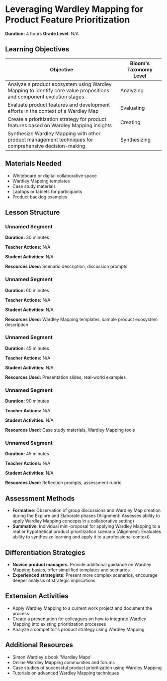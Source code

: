 # Leveraging Wardley Mapping for Product Feature Prioritization

**Duration:** 4 hours **Grade Level:** N/A

## Learning Objectives

| Objective | Bloom's Taxonomy Level |
|-----------|-------------------------|
| Analyze a product ecosystem using Wardley Mapping to identify core value propositions and component evolution stages | Analyzing |
| Evaluate product features and development efforts in the context of a Wardley Map | Evaluating |
| Create a prioritization strategy for product features based on Wardley Mapping insights | Creating |
| Synthesize Wardley Mapping with other product management techniques for comprehensive decision-making | Synthesizing |

## Materials Needed
* Whiteboard or digital collaborative space
* Wardley Mapping templates
* Case study materials
* Laptops or tablets for participants
* Product backlog examples

## Lesson Structure
### Unnamed Segment
**Duration:** 30 minutes

**Teacher Actions:** N/A

**Student Activities:** N/A

**Resources Used:** Scenario description, discussion prompts

### Unnamed Segment
**Duration:** 60 minutes

**Teacher Actions:** N/A

**Student Activities:** N/A

**Resources Used:** Wardley Mapping templates, sample product ecosystem description

### Unnamed Segment
**Duration:** 45 minutes

**Teacher Actions:** N/A

**Student Activities:** N/A

**Resources Used:** Presentation slides, real-world examples

### Unnamed Segment
**Duration:** 90 minutes

**Teacher Actions:** N/A

**Student Activities:** N/A

**Resources Used:** Case study materials, Wardley Mapping tools

### Unnamed Segment
**Duration:** 45 minutes

**Teacher Actions:** N/A

**Student Activities:** N/A

**Resources Used:** Reflection prompts, assessment rubric

## Assessment Methods
* **Formative**: Observation of group discussions and Wardley Map creation during the Explore and Elaborate phases (Alignment: Assesses ability to apply Wardley Mapping concepts in a collaborative setting)
* **Summative**: Individual mini-proposal for applying Wardley Mapping to a real or hypothetical product prioritization scenario (Alignment: Evaluates ability to synthesize learning and apply it to a professional context)

## Differentiation Strategies
* **Novice product managers**: Provide additional guidance on Wardley Mapping basics, offer simplified templates and scenarios
* **Experienced strategists**: Present more complex scenarios, encourage deeper analysis of strategic implications

## Extension Activities
* Apply Wardley Mapping to a current work project and document the process
* Create a presentation for colleagues on how to integrate Wardley Mapping into existing prioritization processes
* Analyze a competitor's product strategy using Wardley Mapping

## Additional Resources
* Simon Wardley's book 'Wardley Maps'
* Online Wardley Mapping communities and forums
* Case studies of successful product prioritization using Wardley Mapping
* Tutorials on advanced Wardley Mapping techniques
